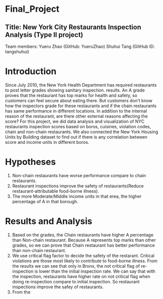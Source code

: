 # Final_Project
## Title: New York City Restaurants Inspection Analysis (Type II project)
Team members:
Yueru Zhao (GitHub: YueruZhao)
Shuhui Tang (GitHub ID: tangshuhui)
# Introduction
Since July 2010, the New York Health Department has required restaurants to post letter grades showing sanitary inspection. results. An A grade proves that the restaurant has top marks for health and safety, so customers can feel secure about eating there. But customers don't know how the inspectors grade for these restaurants and if the chain restaurants has same performance in different locations. In addition to the internal reason of the restaurant, are there other external reasons affecting the score? For this project, we did data analysis and visualization of NYC restaurants inspection scores based on boros, cuisines, violation codes, chain and non-chain restaurants. We also connected the New York Housing Units by Building dataset to find out if there is any correlation between score and income units in different boros.
# Hypotheses
1. Non-chain restaurants have worse performance compare to chain restaurants.
2. Restaurant inspections improve the safety of restaurants(Reduce restaurant-attributable food-borne illness).
3. The more Moderate/Middle income units in that erea, the higher percentage of A in that borough.
# Results and Analysis
1. Based on the grades, the Chain restaurants have higher A percentage than Non-chain restaurant. Because A represents top marks than other grades, so we can prove that Chain restaurant has better performance than non-chain restaurant.
2. We use critical flag factor to decide the safety of the restarant. Critical violations are those most likely to contribute to food-borne illness. From the results we can see that only in Bronx, the not critical flag of re-inspection is lower than the initial inspection rate. We can say that with the inspection, restaurants have higher rate on not critical flag when doing re-inspection compare to initial inspection. So restaurant inspections improve the safey of restaurants.
3. From the
